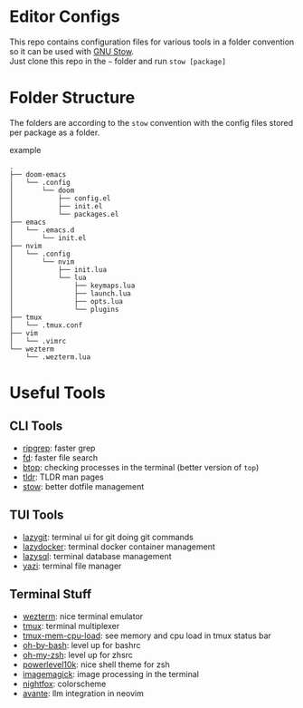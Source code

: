 # Editor Configs
This repo contains configuration files for various tools in a folder convention so it can be used with [GNU Stow](https://www.gnu.org/software/stow/).<br>
Just clone this repo in the `~` folder and run `stow [package]`

# Folder Structure
The folders are according to the `stow` convention with the config files stored per package as a folder.<br>

example
``` text
.
├── doom-emacs
│   └── .config
│       └── doom
│           ├── config.el
│           ├── init.el
│           └── packages.el
├── emacs
│   └── .emacs.d
│       └── init.el
├── nvim
│   └── .config
│       └── nvim
│           ├── init.lua
│           └── lua
│               ├── keymaps.lua
│               ├── launch.lua
│               ├── opts.lua
│               └── plugins
├── tmux
│   └── .tmux.conf
├── vim
│   └── .vimrc
└── wezterm
    └── .wezterm.lua
```

# Useful Tools

## CLI Tools

- [ripgrep](https://github.com/BurntSushi/ripgrep): faster grep
- [fd](https://github.com/sharkdp/fd): faster file search
- [btop](https://github.com/aristocratos/btop): checking processes in the terminal (better version of `top`)
- [tldr](https://tldr.sh/): TLDR man pages
- [stow](https://www.gnu.org/software/stow/): better dotfile management

## TUI Tools
- [lazygit](https://github.com/jesseduffield/lazygit): terminal ui for git doing git commands
- [lazydocker](https://github.com/jesseduffield/lazydocker): terminal docker container management
- [lazysql](https://github.com/jorgerojas26/lazysql): terminal database management
- [yazi](https://github.com/sxyazi/yazi): terminal file manager

## Terminal Stuff
- [wezterm](https://wezterm.org/): nice terminal emulator
- [tmux](https://github.com/tmux/tmux/wiki): terminal multiplexer
- [tmux-mem-cpu-load](https://github.com/thewtex/tmux-mem-cpu-load): see memory and cpu load in tmux status bar
- [oh-by-bash](https://github.com/ohmybash/oh-my-bash): level up for bashrc
- [oh-my-zsh](https://github.com/ohmyzsh/ohmyzsh): level up for zhsrc
- [powerlevel10k](https://github.com/romkatv/powerlevel10k): nice shell theme for zsh
- [imagemagick](https://imagemagick.org/script/download.php): image processing in the terminal
- [nightfox](https://github.com/EdenEast/nightfox.nvim): colorscheme
- [avante](https://github.com/yetone/avante.nvim): llm integration in neovim
